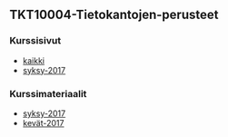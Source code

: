 ## TKT10004-Tietokantojen-perusteet

### Kurssisivut
* [kaikki](https://courses.helsinki.fi/fi/tkt10004/)
* [syksy-2017](https://courses.helsinki.fi/fi/tkt10004/119284739)

### Kurssimateriaalit
* [syksy-2017](https://materiaalit.github.io/tikape-s17/)
* [kevät-2017](http://tietokantojen-perusteet.github.io/)